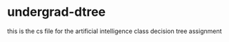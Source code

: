 # undergrad-dtree
this is the cs file for the artificial intelligence class decision tree assignment
